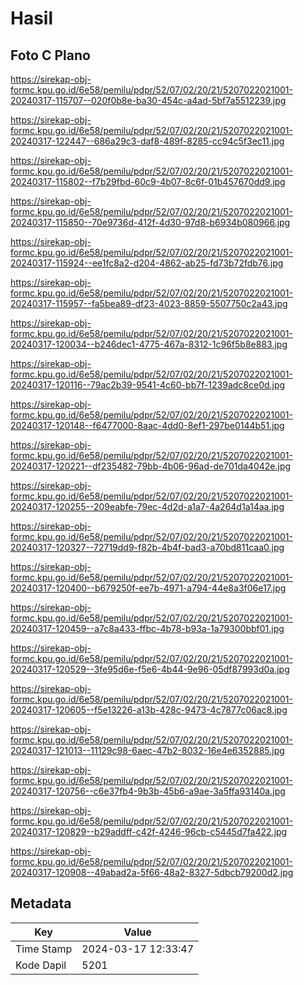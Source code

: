 # Hasil

## Foto C Plano

https://sirekap-obj-formc.kpu.go.id/6e58/pemilu/pdpr/52/07/02/20/21/5207022021001-20240317-115707--020f0b8e-ba30-454c-a4ad-5bf7a5512239.jpg

https://sirekap-obj-formc.kpu.go.id/6e58/pemilu/pdpr/52/07/02/20/21/5207022021001-20240317-122447--686a29c3-daf8-489f-8285-cc94c5f3ec11.jpg

https://sirekap-obj-formc.kpu.go.id/6e58/pemilu/pdpr/52/07/02/20/21/5207022021001-20240317-115802--f7b29fbd-60c9-4b07-8c6f-01b457670dd9.jpg

https://sirekap-obj-formc.kpu.go.id/6e58/pemilu/pdpr/52/07/02/20/21/5207022021001-20240317-115850--70e9736d-412f-4d30-97d8-b6934b080966.jpg

https://sirekap-obj-formc.kpu.go.id/6e58/pemilu/pdpr/52/07/02/20/21/5207022021001-20240317-115924--ee1fc8a2-d204-4862-ab25-fd73b72fdb76.jpg

https://sirekap-obj-formc.kpu.go.id/6e58/pemilu/pdpr/52/07/02/20/21/5207022021001-20240317-115957--fa5bea89-df23-4023-8859-5507750c2a43.jpg

https://sirekap-obj-formc.kpu.go.id/6e58/pemilu/pdpr/52/07/02/20/21/5207022021001-20240317-120034--b246dec1-4775-467a-8312-1c96f5b8e883.jpg

https://sirekap-obj-formc.kpu.go.id/6e58/pemilu/pdpr/52/07/02/20/21/5207022021001-20240317-120116--79ac2b39-9541-4c60-bb7f-1239adc8ce0d.jpg

https://sirekap-obj-formc.kpu.go.id/6e58/pemilu/pdpr/52/07/02/20/21/5207022021001-20240317-120148--f6477000-8aac-4dd0-8ef1-297be0144b51.jpg

https://sirekap-obj-formc.kpu.go.id/6e58/pemilu/pdpr/52/07/02/20/21/5207022021001-20240317-120221--df235482-79bb-4b06-96ad-de701da4042e.jpg

https://sirekap-obj-formc.kpu.go.id/6e58/pemilu/pdpr/52/07/02/20/21/5207022021001-20240317-120255--209eabfe-79ec-4d2d-a1a7-4a264d1a14aa.jpg

https://sirekap-obj-formc.kpu.go.id/6e58/pemilu/pdpr/52/07/02/20/21/5207022021001-20240317-120327--72719dd9-f82b-4b4f-bad3-a70bd811caa0.jpg

https://sirekap-obj-formc.kpu.go.id/6e58/pemilu/pdpr/52/07/02/20/21/5207022021001-20240317-120400--b679250f-ee7b-4971-a794-44e8a3f06e17.jpg

https://sirekap-obj-formc.kpu.go.id/6e58/pemilu/pdpr/52/07/02/20/21/5207022021001-20240317-120459--a7c8a433-ffbc-4b78-b93a-1a79300bbf01.jpg

https://sirekap-obj-formc.kpu.go.id/6e58/pemilu/pdpr/52/07/02/20/21/5207022021001-20240317-120529--3fe95d6e-f5e6-4b44-9e96-05df87993d0a.jpg

https://sirekap-obj-formc.kpu.go.id/6e58/pemilu/pdpr/52/07/02/20/21/5207022021001-20240317-120605--f5e13226-a13b-428c-9473-4c7877c06ac8.jpg

https://sirekap-obj-formc.kpu.go.id/6e58/pemilu/pdpr/52/07/02/20/21/5207022021001-20240317-121013--11129c98-6aec-47b2-8032-16e4e6352885.jpg

https://sirekap-obj-formc.kpu.go.id/6e58/pemilu/pdpr/52/07/02/20/21/5207022021001-20240317-120756--c6e37fb4-9b3b-45b6-a9ae-3a5ffa93140a.jpg

https://sirekap-obj-formc.kpu.go.id/6e58/pemilu/pdpr/52/07/02/20/21/5207022021001-20240317-120829--b29addff-c42f-4246-96cb-c5445d7fa422.jpg

https://sirekap-obj-formc.kpu.go.id/6e58/pemilu/pdpr/52/07/02/20/21/5207022021001-20240317-120908--49abad2a-5f66-48a2-8327-5dbcb79200d2.jpg


## Metadata

| Key        | Value               |
| ---------- | ------------------- |
| Time Stamp | 2024-03-17 12:33:47 |
| Kode Dapil | 5201                |




